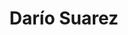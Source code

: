 ---
# Display name
title: Darío Suarez

# Full name (for SEO)
first_name: Darío
last_name: Suarez Gracia

# String to fill the url of the i3a personal page 
i3a_name: dario-suarez-gracia

# Is this the primary user of the site?
superuser: false

# Role/position
role: Profesor/Investigador

organizations:
- name: University of Zaragoza

# Short bio (displayed in user profile at end of posts)
bio:

interests:


education:


# Social/Academic Networking
# For available icons, see: https://docs.hugoblox.com/getting-started/page-builder/#icons
#   For an email link, use "fas" icon pack, "envelope" icon, and a link in the
#   form "mailto:your-email@example.com" or "#contact" for contact widget.

highlite_name: false

user_groups:
    - Investigadores
---